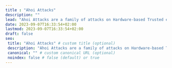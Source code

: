 ```yaml
---
title : "Ahoi Attacks"
description: ""
lead: "Ahoi Attacks are a family of attacks on Hardware-based Trusted execution environments (TEEs) to break AMD SEV-SNP and Intel TDX."
date: 2023-09-07T16:33:54+02:00
lastmod: 2023-09-07T16:33:54+02:00
draft: false
seo:
 title: "Ahoi Attacks" # custom title (optional)
 description: "Ahoi Attacks are a family of attacks on Hardware-based Trusted execution environments (TEEs) to break AMD SEV-SNP and Intel TDX" # custom description (recommended)
 canonical: "" # custom canonical URL (optional)
 noindex: false # false (default) or true
---
```

